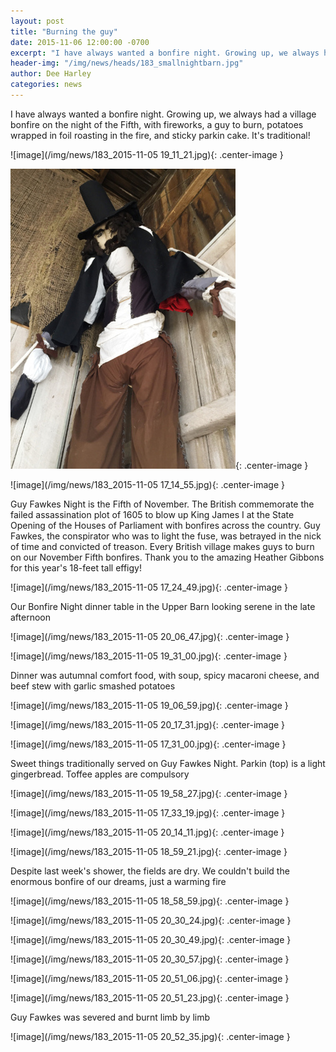 ```yaml
---
layout: post
title: "Burning the guy"
date: 2015-11-06 12:00:00 -0700
excerpt: "I have always wanted a bonfire night. Growing up, we always had a village bonfire on the night ..."
header-img: "/img/news/heads/183_smallnightbarn.jpg"
author: Dee Harley
categories: news
---
```

I have always wanted a bonfire night. Growing up, we always had a
village bonfire on the night of the Fifth, with fireworks, a guy to
burn, potatoes wrapped in foil roasting in the fire, and sticky parkin
cake. It's traditional!

![image](/img/news/183_2015-11-05 19_11_21.jpg){: .center-image }

![image](/img/news/183_guy.JPG){: .center-image }

![image](/img/news/183_2015-11-05 17_14_55.jpg){: .center-image }

Guy Fawkes Night is the Fifth of November. The British commemorate the
failed assassination plot of 1605 to blow up King James I at the State
Opening of the Houses of Parliament with bonfires across the country.
Guy Fawkes, the conspirator who was to light the fuse, was betrayed in
the nick of time and convicted of treason. Every British village makes
guys to burn on our November Fifth bonfires. Thank you to the amazing
Heather Gibbons for this year's 18-feet tall effigy!

![image](/img/news/183_2015-11-05 17_24_49.jpg){: .center-image }

Our Bonfire Night dinner table in the Upper Barn looking serene in the
late afternoon

![image](/img/news/183_2015-11-05 20_06_47.jpg){: .center-image }

![image](/img/news/183_2015-11-05 19_31_00.jpg){: .center-image }

Dinner was autumnal comfort food, with soup, spicy macaroni cheese,
and beef stew with garlic smashed potatoes



![image](/img/news/183_2015-11-05 19_06_59.jpg){: .center-image }

![image](/img/news/183_2015-11-05 20_17_31.jpg){: .center-image }

![image](/img/news/183_2015-11-05 17_31_00.jpg){: .center-image }

Sweet things traditionally served on Guy Fawkes Night. Parkin (top) is
a light gingerbread. Toffee apples are compulsory

![image](/img/news/183_2015-11-05 19_58_27.jpg){: .center-image }



![image](/img/news/183_2015-11-05 17_33_19.jpg){: .center-image }

![image](/img/news/183_2015-11-05 20_14_11.jpg){: .center-image }

![image](/img/news/183_2015-11-05 18_59_21.jpg){: .center-image }

Despite last week's shower, the fields are dry. We couldn't build the
enormous bonfire of our dreams, just a warming fire

![image](/img/news/183_2015-11-05 18_58_59.jpg){: .center-image }



![image](/img/news/183_2015-11-05 20_30_24.jpg){: .center-image }

![image](/img/news/183_2015-11-05 20_30_49.jpg){: .center-image }

![image](/img/news/183_2015-11-05 20_30_57.jpg){: .center-image }

![image](/img/news/183_2015-11-05 20_51_06.jpg){: .center-image }

![image](/img/news/183_2015-11-05 20_51_23.jpg){: .center-image }

Guy Fawkes was severed and burnt limb by limb

![image](/img/news/183_2015-11-05 20_52_35.jpg){: .center-image }

